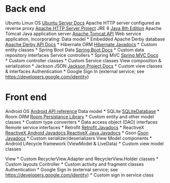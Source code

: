 # Back end

Ubuntu Linux OS [Ubuntu Server Docs](https://ubuntu.com/server/docs?_ga=2.208630098.1134918235.1585844330-683245728.1585844330)
Apache HTTP server configured as reverse proxy [Apache HTTP Server Project](https://httpd.apache.org/docs/2.4/developer/API.html)
JRE 8 [Java 8th Edition](https://docs.oracle.com/javase/8/docs/api/)
Apache Tomcat Java application server [Apache Tomcat API](https://tomcat.apache.org/tomcat-7.0-doc/api/index.html)
Web service application, incorporating:
      Data model
          * Embedded Apache Derby database [Apache Derby API Docs](https://db.apache.org/derby/docs/10.14/publishedapi/index.html)
          * Hibernate ORM [Hibernate Javadocs](https://docs.jboss.org/hibernate/orm/5.2/javadocs/)
          * Custom entity classes
          * Spring Boot Data [Spring Boot Docs](https://docs.spring.io/spring-boot/docs/current/reference/)
          * Custom data repository interfaces
      Service controllers
          * Spring MVC [Spring MVC Docs](https://docs.spring.io/spring/docs/current/spring-framework-reference/web.html)          
    	  * Custom controller classes
          *	Custom Service classes
      View composition & serialization
          * Jackson JSON [Jackson Project Docs](https://github.com/FasterXML/jackson)
          * Custom view classes & interfaces
      Authentication
          * Google Sign In (external service; see https://developers.google.com/identity)

# Front end

Android OS [Android API reference](https://developer.android.com/reference)
Data model
      * SQLite [SQLiteDatabase](https://developer.android.com/reference/android/database/sqlite/SQLiteDatabase)
      * Room ORM [Room Persistance Library](https://developer.android.com/topic/libraries/architecture/room)
      * Custom entity and other model classes
      * Custom type converters
      * Data access object (DAO) interfaces
Remote service interfaces
      * Retrofit [Retrofit Javadocs](https://javadoc.io/doc/com.squareup.retrofit2/retrofit/2.6.2/index.html)
      * ReactiveX [ReactiveX Android Javadocs](https://javadoc.io/doc/io.reactivex.rxjava2/rxandroid/latest/index.html),[ReactiveX Java Javadocs](https://javadoc.io/doc/io.reactivex.rxjava2/rxjava/2.2.17/index.html)
      * Gson [Gson Javadocs](https://www.javadoc.io/doc/com.google.code.gson/gson/2.8.5/overview-summary.html)
      * Custom serializer/deserializers
View Model components
      * Android Lifecycle framework (ViewModel & LiveData)
      * Custom view model classes

View
      * Custom RecyclerView.Adapter and RecyclerView.Holder classes
      * Custom layouts
Controller
      * Custom activity and fragment classes
Authentication
      * Google Sign In (external service; see https://developers.google.com/identity)
      * Custom sign in service class
